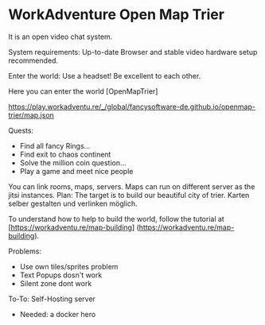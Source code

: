 # WorkAdventure Open Map Trier

It is an open video chat system.

System requirements:
Up-to-date Browser and stable video hardware setup recommended.

Enter the world:
Use a headset! Be excellent to each other.

Here you can enter the world [OpenMapTrier]

https://play.workadventu.re/_/global/fancysoftware-de.github.io/openmap-trier/map.json

Quests:
- Find all fancy Rings... 
- Find exit to chaos continent 
- Solve the million coin question...
- Play a game and meet nice people

You can link rooms, maps, servers. Maps can run on different server as the jitsi instances. 
Plan: The target is to build our beautiful city of trier.
Karten selber gestalten und verlinken möglich.

To understand how to help to build the world, follow the tutorial at [https://workadventu.re/map-building]
(https://workadventu.re/map-building).

Problems:
- Use own tiles/sprites problem
- Text Popups dosn't work
- Silent zone dont work

To-To: Self-Hosting server
- Needed: a docker hero
